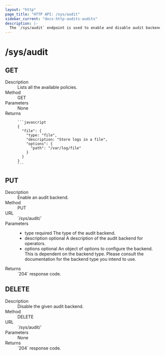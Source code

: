 ```yaml
---
layout: "http"
page_title: "HTTP API: /sys/audit"
sidebar_current: "docs-http-audits-audits"
description: |-
  The `/sys/audit` endpoint is used to enable and disable audit backends.
---
```


# /sys/audit

## GET

<dl>
  <dt>Description</dt>
  <dd>
    Lists all the available policies.
  </dd>

  <dt>Method</dt>
  <dd>GET</dd>

  <dt>Parameters</dt>
  <dd>
    None
  </dd>

  <dt>Returns</dt>
  <dd>

    ```javascript
    {
      "file": {
        "type: "file",
        "description: "Store logs in a file",
        "options": {
          "path": "/var/log/file"
        }
      }
    }
    ```

  </dd>
</dl>

## PUT

<dl>
  <dt>Description</dt>
  <dd>
    Enable an audit backend.
  </dd>

  <dt>Method</dt>
  <dd>PUT</dd>

  <dt>URL</dt>
  <dd>`/sys/audit/<name>`</dd>

  <dt>Parameters</dt>
  <dd>
    <ul>
      <li>
        <span class="param">type</span>
        <span class="param-flags">required</span>
        The type of the audit backend.
      </li>
      <li>
        <span class="param">description</span>
        <span class="param-flags">optional</span>
        A description of the audit backend for operators.
      </li>
      <li>
        <span class="param">options</span>
        <span class="param-flags">optional</span>
        An object of options to configure the backend. This is
        dependent on the backend type. Please consult the documentation
        for the backend type you intend to use.
      </li>
    </ul>
  </dd>

  <dt>Returns</dt>
  <dd>`204` response code.
  </dd>
</dl>

## DELETE

<dl>
  <dt>Description</dt>
  <dd>
    Disable the given audit backend.
  </dd>

  <dt>Method</dt>
  <dd>DELETE</dd>

  <dt>URL</dt>
  <dd>`/sys/audit/<name>`</dd>

  <dt>Parameters</dt>
  <dd>None
  </dd>

  <dt>Returns</dt>
  <dd>`204` response code.
  </dd>
</dl>
